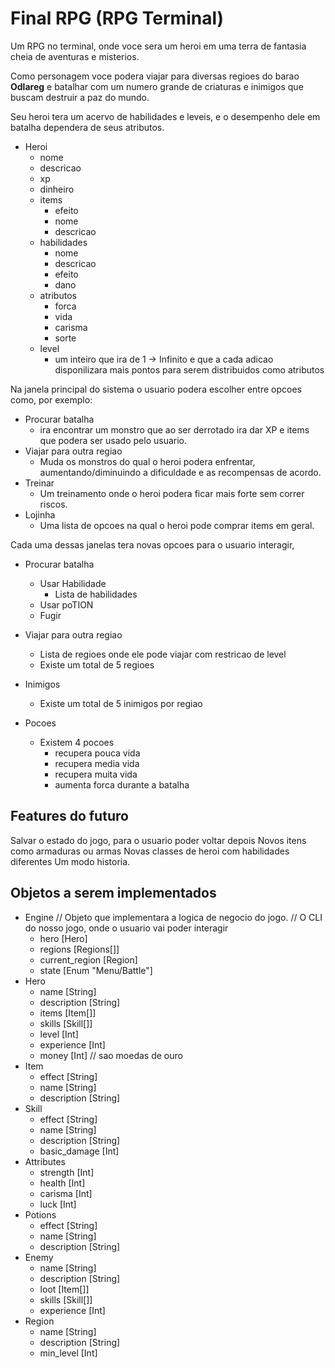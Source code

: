 # Final RPG (RPG Terminal)
Um RPG no terminal, onde voce sera um heroi em uma terra de fantasia cheia de aventuras e misterios.

Como personagem voce podera viajar para diversas regioes do barao **Odlareg** e batalhar com um numero grande de criaturas e inimigos que buscam destruir a paz do mundo.

Seu heroi tera um acervo de habilidades e leveis, e o desempenho dele em batalha dependera de seus atributos.

 - Heroi
	- nome
	- descricao
	- xp
	- dinheiro
	- items
		- efeito
		- nome 
		- descricao
	- habilidades
		- nome
		- descricao
		- efeito
		- dano
	- atributos
		- forca
		- vida
		- carisma
		- sorte
	- level
		- um inteiro que ira de 1 -> Infinito e que a cada adicao disponilizara mais pontos para serem distribuidos como atributos

Na janela principal do sistema o usuario podera escolher entre opcoes como, por exemplo:

- Procurar batalha
	- ira encontrar um monstro que ao ser derrotado ira dar XP e items que podera ser usado pelo usuario.
- Viajar para outra regiao
	- Muda os monstros do qual o heroi podera enfrentar, aumentando/diminuindo a dificuldade e as recompensas de acordo.
- Treinar
	- Um treinamento onde o heroi podera ficar mais forte sem correr riscos.
- Lojinha
	- Uma lista de opcoes na qual o heroi pode comprar items em geral.


Cada uma dessas janelas tera novas opcoes para o usuario interagir,
- Procurar batalha
	- Usar Habilidade
		- Lista de habilidades 
	- Usar poTION
	- Fugir

- Viajar para outra regiao
	- Lista de regioes onde ele pode viajar com restricao de level
	- Existe um total de 5 regioes
- Inimigos
	- Existe um total de 5 inimigos por regiao
- Pocoes
	- Existem 4 pocoes
		- recupera pouca vida
		- recupera media vida
		- recupera muita vida
		- aumenta forca durante a batalha

## Features do futuro
Salvar o estado do jogo, para o usuario poder voltar depois
Novos itens como armaduras ou armas
Novas classes de heroi com habilidades diferentes
Um modo historia.

## Objetos a serem implementados
 * Engine
	// Objeto que implementara a logica de negocio do jogo.
	// O CLI do nosso jogo, onde o usuario vai poder interagir
	* hero [Hero]
	* regions [Regions[]]
	* current_region [Region]
	* state [Enum "Menu/Battle"]
 * Hero
	- name [String]
	- description [String]
	- items [Item[]]
	- skills [Skill[]]
	- level [Int]
	- experience [Int]
	- money [Int] // sao moedas de ouro
 * Item
	- effect [String]
	- name [String]
	- description [String]
 * Skill
	- effect [String]
	- name [String]
	- description [String]
	- basic_damage [Int]
 * Attributes
	- strength [Int]
	- health [Int]
	- carisma [Int]
	- luck [Int]
 * Potions
	- effect [String]
	- name [String]
	- description [String]
 * Enemy
	- name [String]
	- description [String]
	- loot [Item[]]
	- skills [Skill[]]
	- experience [Int]
 * Region
	- name [String]
	- description [String]
	- min_level [Int]



 

	



